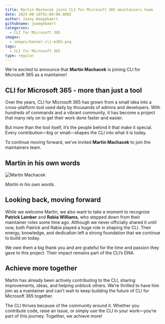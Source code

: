 ```yaml
---
title: Martin Machacek joins CLI for Microsoft 365 maintainers team
date: 2025-09-10T01:00:00.000Z
author: Jasey Waegebaert
githubname: jwaegebaert
categories:
  - CLI for Microsoft 365
images:
  - images/banner-cli-m365.png
tags:
  - CLI for Microsoft 365
type: regular
---
```


We're excited to announce that **Martin Machacek** is joining CLI for Microsoft 365 as a maintainer!

## CLI for Microsoft 365 - more than just a tool

Over the years, CLI for Microsoft 365 has grown from a small idea into a cross-platform tool used daily by thousands of admins and developers. With hundreds of commands and a vibrant community, it has become a project that many rely on to get their work done faster and easier.

But more than the tool itself, it’s the people behind it that make it special. Every contribution—big or small—shapes the CLI into what it is today.

To continue moving forward, we’ve invited **Martin Machacek** to join the maintainers team.

## Martin in his own words

![Martin Machacek](images/martin.jpg)

*Martin in his own words.*

## Looking back, moving forward

While we welcome Martin, we also want to take a moment to recognize **Patrick Lamber** and **Rabia Williams**, who stepped down from their maintainer roles some time ago. Although we never officially shared it until now, both Patrick and Rabia played a huge role in shaping the CLI. Their energy, knowledge, and dedication left a strong foundation that we continue to build on today.  

We owe them a big thank you and are grateful for the time and passion they gave to this project. Their impact remains part of the CLI’s DNA.

## Achieve more together

Martin has already been actively contributing to the CLI, sharing improvements, ideas, and helping unblock others. We’re thrilled to have him join as a maintainer and can’t wait to keep building the future of CLI for Microsoft 365 together.  

The CLI thrives because of the community around it. Whether you contribute code, raise an issue, or simply use the CLI in your work—you’re part of this journey. Together, we achieve more!
